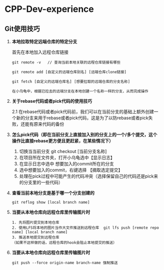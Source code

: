 # CPP-Dev-experience
 
## Git使用技巧
1. **本地拉取特定远端仓库的特定分支**

    首先在本地加入远程仓库链接
    
    ```
    git remote -v   // 查询当前本地关联的远程仓库链接有哪些
   
   git remote add [自定义的远端仓库别名] [远端仓库clone链接]
   
   git fetch [自定义的远端仓库名] [想要拉取的远端仓库的分支名称]
   
   在小乌龟中，根据已拉去的远端分支在本地创建一个名称一样的分支，从而完成操作
   ```

2. **关于rebase代码或者pick代码的使用技巧**

   2.1 在rebase代码或者pick代码前，我们可以在当前分支的基础上额外创建一个新的分支来用于rebase或者pick代码，这是为了以防rebase或者pick失败，还能有原来代码的备份


3. **怎么pick代码（即在当前分支上直接加入别的分支上的一个/多个提交，这个操作比直接rebase更方便且更赶紧，在某些情况下）**

   1. 切换当当前分支  git checkout [当前分支名称]
   2. 在项目所在文件夹，打开小乌龟选中【显示日志】
   3. 在显示日志中选中 想要加入的commit所在的分支
   4. 选中想要加入的commit，右键选择 【摘取选定提交】
   5. 处理在pick过程中可能产生的代码冲突（选择保留自己的代码还是pick来的分支里的一些代码）


4. **查看当前本地分支是基于哪一个分支创建的**
    ```
    git reflog show [local branch name]
    ```

5. **当要从本地仓库向远程仓库里传输图片时**
    ```
    1. 先将图片提交到本地仓库
    2. 使用LFS将本地的图片当作大文件推送到远程仓库  git lfs push [remote repo name] [local branch name]
    3. 推送本地提交到远程仓库
    （如果不这样做的话，远程仓库的hook会阻止本地提交的推送）
    ```
    
6. **当要从本地仓库向远程仓库里传输图片时**
     ```
     git push --force origin-name branch-name 强制推送
     ```
